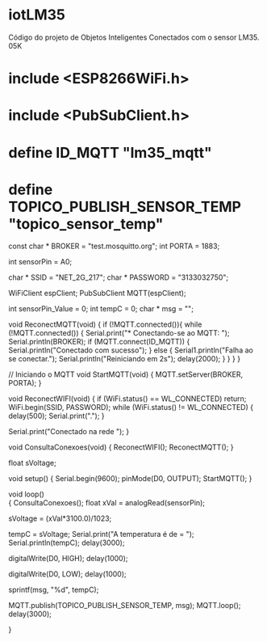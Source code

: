 # iotLM35
Código do projeto de Objetos Inteligentes Conectados com o sensor LM35. 05K

# include <ESP8266WiFi.h>
# include <PubSubClient.h>

# define ID_MQTT "lm35_mqtt"
# define TOPICO_PUBLISH_SENSOR_TEMP "topico_sensor_temp"

const char * BROKER = "test.mosquitto.org";
int PORTA = 1883;

int sensorPin = A0;

char * SSID = "NET_2G_217";
char * PASSWORD = "3133032750";

WiFiClient espClient;
PubSubClient MQTT(espClient);

int sensorPin_Value = 0;
int tempC = 0;
char * msg = "";

void ReconectMQTT(void) {
  if (!MQTT.connected()){
    while (!MQTT.connected()) {
      Serial.print("* Conectando-se ao MQTT: ");
      Serial.println(BROKER);
      if (MQTT.connect(ID_MQTT)) {
        Serial.println("Conectado com sucesso");
      } else {
        Serial1.println("Falha ao se conectar.");
        Serial.println("Reiniciando em 2s");
        delay(2000);
      }
    }
  }
}

// Iniciando o MQTT
void StartMQTT(void) {
  MQTT.setServer(BROKER, PORTA);
}

void ReconectWIFI(void) {
  if (WiFi.status() == WL_CONNECTED)
    return;
  WiFi.begin(SSID, PASSWORD);
  while (WiFi.status() != WL_CONNECTED) {
    delay(500);
    Serial.print(".");
  }

  Serial.print("Conectado na rede ");
}

void ConsultaConexoes(void) {
  ReconectWIFI(); 
  ReconectMQTT(); 
}

float sVoltage;

void setup() 
{
  Serial.begin(9600);
  pinMode(D0, OUTPUT);
  StartMQTT();
}

void loop()      
{
  ConsultaConexoes();
  float xVal = analogRead(sensorPin);

  sVoltage = (xVal*3100.0)/1023;

  tempC = sVoltage;
  Serial.print("A temperatura é de = ");
  Serial.println(tempC);
  delay(3000);

  digitalWrite(D0, HIGH);
  delay(1000);

  digitalWrite(D0, LOW);
  delay(1000);

  sprintf(msg, "%d", tempC);
  
  MQTT.publish(TOPICO_PUBLISH_SENSOR_TEMP, msg);
  MQTT.loop();
  delay(3000);
 
}
